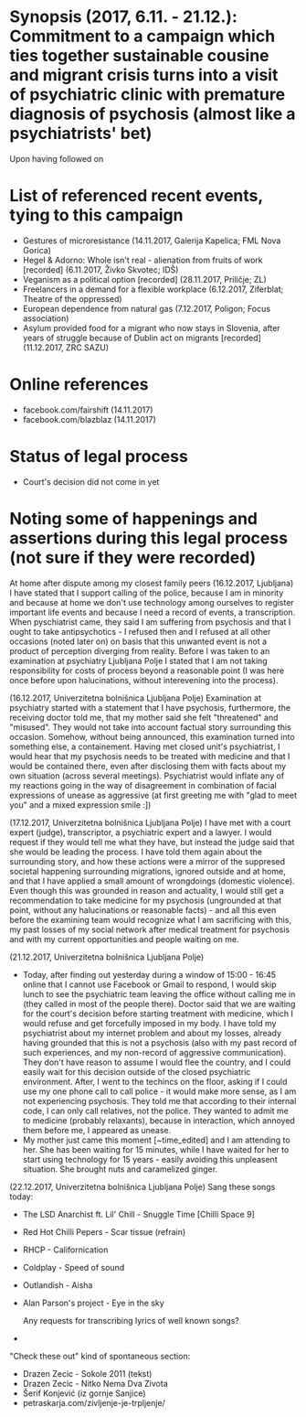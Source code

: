 # Synopsis (2017, 6.11. - 21.12.): Commitment to a campaign which ties together sustainable cousine and migrant crisis turns into a visit of psychiatric clinic with premature diagnosis of psychosis (almost like a psychiatrists' bet)

Upon having followed on 

# List of referenced recent events, tying to this campaign
- Gestures of microresistance (14.11.2017, Galerija Kapelica; FML Nova Gorica)
- Hegel & Adorno: Whole isn't real - alienation from fruits of work [recorded] (6.11.2017, Živko Skvotec; IDŠ)
- Veganism as a political option [recorded] (28.11.2017, Priličje; ZL) 
- Freelancers in a demand for a flexible workplace (6.12.2017, Ziferblat; Theatre of the oppressed)
- European dependence from natural gas (7.12.2017, Poligon; Focus association)
- Asylum provided food for a migrant who now stays in Slovenia, after years of struggle because of Dublin act on migrants [recorded] (11.12.2017, ZRC SAZU)

# Online references
- facebook.com/fairshift (14.11.2017)
- facebook.com/blazblaz (14.11.2017)

# Status of legal process
- Court's decision did not come in yet

# Noting some of happenings and assertions during this legal process (not sure if they were recorded)

At home after dispute among my closest family peers (16.12.2017, Ljubljana)
  I have stated that I support calling of the police, because I am in minority and because at home we don't use technology among ourselves to register important life events and because I need a record of events, a transcription.
When pyschiatrist came, they said I am suffering from psychosis and that I ought to take antipsychotics - I refused then and I refused at all other occasions (noted later on) on basis that this unwanted event is not a product of perception diverging from reality.
Before I was taken to an examination at psychiatry Ljubljana Polje I stated that I am not taking responsibility for costs of process beyond a reasonable point (I was here once before upon halucinations, without interevening into the process).

(16.12.2017, Univerzitetna bolnišnica Ljubljana Polje)
  Examination at psychiatry started with a statement that I have psychosis, furthermore, the receiving doctor told me, that my mother said she felt "threatened" and "misused". They would not take into account factual story surrounding this occasion. Somehow, without being announced, this examination turned into something else, a containement. Having met closed unit's psychiatrist, I would hear that my psychosis needs to be treated with medicine and that I would be contained there, even after disclosing them with facts about my own situation (across several meetings). Psychiatrist would inflate any of my reactions going in the way of disagreement in combination of facial expressions of unease as aggressive (at first greeting me with "glad to meet you" and a mixed expression smile :])

(17.12.2017, Univerzitetna bolnišnica Ljubljana Polje)
  I have met with a court expert (judge), transcriptor, a psychiatric expert and a lawyer. I would request if they would tell me what they have, but instead the judge said that she would be leading the process. I have told them again about the surrounding story, and how these actions were a mirror of the suppresed societal happening surrounding migrations, ignored outside and at home, and that I have applied a small amount of wrongdoings (domestic violence). Even though this was grounded in reason and actuality, I would still get a recommendation to take medicine for my psychosis (ungrounded at that point, without any halucinations or reasonable facts) - and all this even before the examining team would recognize what I am sacrificing with this, my past losses of my social network after medical treatment for psychosis and with my current opportunities and people waiting on me.

(21.12.2017, Univerzitetna bolnišnica Ljubljana Polje)
- Today, after finding out yesterday during a window of 15:00 - 16:45 online that I cannot use Facebook or Gmail to respond, I would skip lunch to see the psychiatric team leaving the office without calling me in (they called in most of the people there). Doctor said that we are waiting for the court's decision before starting treatment with medicine, which I would refuse and get forcefully imposed in my body. I have told my psychiatrist about my internet problem and about my losses, already having grounded that this is not a psychosis (also with my past record of such experiences, and my non-record of aggressive communication). They don't have reason to assume I would flee the country, and I could easily wait for this decision outside of the closed psychiatric environment.
After, I went to the techincs on the floor, asking if I could use my one phone call to call police - it would make more sense, as I am not experiencing psychosis. They told me that according to their internal code, I can only call relatives, not the police. They wanted to admit me to medicine (probably relaxants), because in interaction, which annoyed them before me, I appeared as unease. 
- My mother just came this moment [~time_edited] and I am attending to her. She has been waiting for 15 minutes, while I have waited for her to start using technology for 15 years - easily avoiding this unpleasent situation. She brought nuts and caramelized ginger.

(22.12.2017, Univerzitetna bolnišnica Ljubljana Polje)
  Sang these songs today:
- The LSD Anarchist ft. Lil' Chill - Snuggle Time [Chilli Space 9]
- Red Hot Chilli Pepers - Scar tissue (refrain)
- RHCP - Californication
- Coldplay - Speed of sound
- Outlandish - Aisha
- Alan Parson's project - Eye in the sky

  Any requests for transcribing lyrics of well known songs?
- 

  "Check these out" kind of spontaneous section:
- Drazen Zecic - Sokole 2011 (tekst)
- Drazen Zecic - Nitko Nema Dva Zivota
- Šerif Konjević (iz gornje Sanjice)
- petraskarja.com/zivljenje-je-trpljenje/
